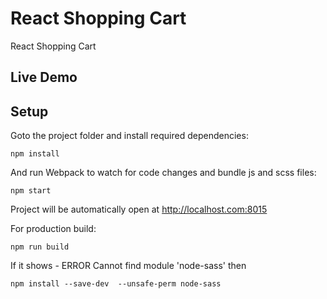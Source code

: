 # React Shopping Cart

React Shopping Cart

## Live Demo

## Setup

Goto the project folder and install required dependencies:

```
npm install
```

And run Webpack to watch for code changes and bundle js and scss files:

```
npm start
```

Project will be automatically open at http://localhost.com:8015

For production build:

```
npm run build
```
If it shows - ERROR Cannot find module 'node-sass'
then 
```
npm install --save-dev  --unsafe-perm node-sass
```
